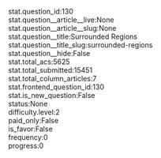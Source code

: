 stat.question_id:130  
stat.question__article__live:None  
stat.question__article__slug:None  
stat.question__title:Surrounded Regions  
stat.question__title_slug:surrounded-regions  
stat.question__hide:False  
stat.total_acs:5625  
stat.total_submitted:15451  
stat.total_column_articles:7  
stat.frontend_question_id:130  
stat.is_new_question:False  
status:None  
difficulty.level:2  
paid_only:False  
is_favor:False  
frequency:0  
progress:0  
